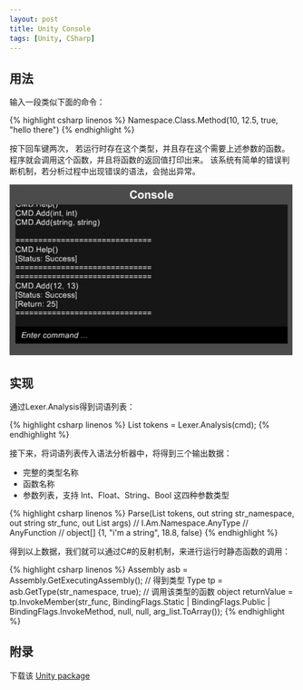 ```yaml
---
layout: post
title: Unity Console
tags: [Unity, CSharp]
---
```


## 用法

输入一段类似下面的命令：

{% highlight csharp linenos %}
Namespace.Class.Method(10, 12.5, true, "hello there")
{% endhighlight %}

按下回车键两次，
若运行时存在这个类型，并且存在这个需要上述参数的函数。
程序就会调用这个函数，并且将函数的返回值打印出来。
该系统有简单的错误判断机制，若分析过程中出现错误的语法，会抛出异常。

![screenshot](/public/content/2015-06-20/console.png)

## 实现

通过Lexer.Analysis得到词语列表：

{% highlight csharp linenos %}
List<Token> tokens = Lexer.Analysis(cmd);
{% endhighlight %}

接下来，将词语列表传入语法分析器中，将得到三个输出数据：
- 完整的类型名称
- 函数名称
- 参数列表，支持 Int、Float、String、Bool 这四种参数类型

{% highlight csharp linenos %}
Parse(List<Token> tokens, out string str_namespace, out string str_func, out List<object> args)
// I.Am.Namespace.AnyType
// AnyFunction
// object[] {1, "i'm a string", 18.8, false}
{% endhighlight %}

得到以上数据，我们就可以通过C#的反射机制，来进行运行时静态函数的调用：

{% highlight csharp linenos %}
Assembly asb = Assembly.GetExecutingAssembly();
// 得到类型
Type tp = asb.GetType(str_namespace, true);
// 调用该类型的函数
object returnValue = tp.InvokeMember(str_func, BindingFlags.Static | BindingFlags.Public | BindingFlags.InvokeMethod, null, null, arg_list.ToArray());
{% endhighlight %}

## 附录

下载该 [Unity package](/public/content/2015-06-20/sindney.console.unitypackage)
